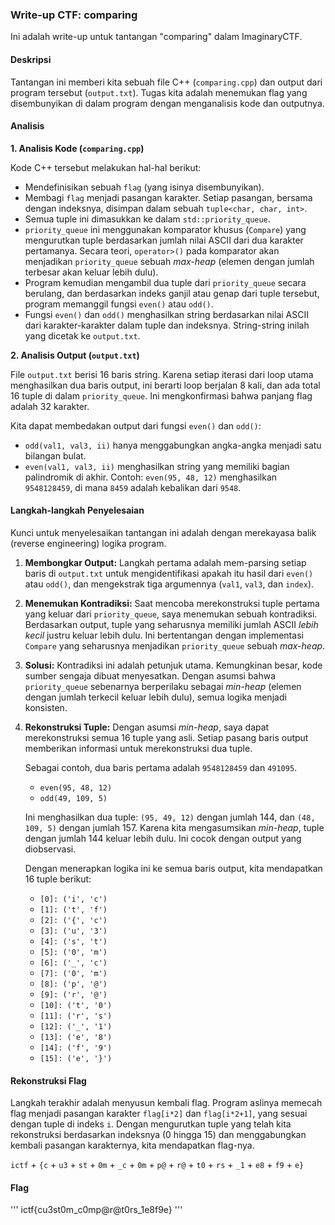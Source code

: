### Write-up CTF: comparing

Ini adalah write-up untuk tantangan "comparing" dalam ImaginaryCTF.

#### Deskripsi

Tantangan ini memberi kita sebuah file C++ (`comparing.cpp`) dan output dari program tersebut (`output.txt`). Tugas kita adalah menemukan flag yang disembunyikan di dalam program dengan menganalisis kode dan outputnya.

#### Analisis

**1. Analisis Kode (`comparing.cpp`)**

Kode C++ tersebut melakukan hal-hal berikut:
*   Mendefinisikan sebuah `flag` (yang isinya disembunyikan).
*   Membagi `flag` menjadi pasangan karakter. Setiap pasangan, bersama dengan indeksnya, disimpan dalam sebuah `tuple<char, char, int>`.
*   Semua tuple ini dimasukkan ke dalam `std::priority_queue`.
*   `priority_queue` ini menggunakan komparator khusus (`Compare`) yang mengurutkan tuple berdasarkan jumlah nilai ASCII dari dua karakter pertamanya. Secara teori, `operator>()` pada komparator akan menjadikan `priority_queue` sebuah *max-heap* (elemen dengan jumlah terbesar akan keluar lebih dulu).
*   Program kemudian mengambil dua tuple dari `priority_queue` secara berulang, dan berdasarkan indeks ganjil atau genap dari tuple tersebut, program memanggil fungsi `even()` atau `odd()`.
*   Fungsi `even()` dan `odd()` menghasilkan string berdasarkan nilai ASCII dari karakter-karakter dalam tuple dan indeksnya. String-string inilah yang dicetak ke `output.txt`.

**2. Analisis Output (`output.txt`)**

File `output.txt` berisi 16 baris string. Karena setiap iterasi dari loop utama menghasilkan dua baris output, ini berarti loop berjalan 8 kali, dan ada total 16 tuple di dalam `priority_queue`. Ini mengkonfirmasi bahwa panjang flag adalah 32 karakter.

Kita dapat membedakan output dari fungsi `even()` dan `odd()`:
*   `odd(val1, val3, ii)` hanya menggabungkan angka-angka menjadi satu bilangan bulat.
*   `even(val1, val3, ii)` menghasilkan string yang memiliki bagian palindromik di akhir. Contoh: `even(95, 48, 12)` menghasilkan `9548128459`, di mana `8459` adalah kebalikan dari `9548`.

#### Langkah-langkah Penyelesaian

Kunci untuk menyelesaikan tantangan ini adalah dengan merekayasa balik (reverse engineering) logika program.

1.  **Membongkar Output:** Langkah pertama adalah mem-parsing setiap baris di `output.txt` untuk mengidentifikasi apakah itu hasil dari `even()` atau `odd()`, dan mengekstrak tiga argumennya (`val1`, `val3`, dan `index`).

2.  **Menemukan Kontradiksi:** Saat mencoba merekonstruksi tuple pertama yang keluar dari `priority_queue`, saya menemukan sebuah kontradiksi. Berdasarkan output, tuple yang seharusnya memiliki jumlah ASCII *lebih kecil* justru keluar lebih dulu. Ini bertentangan dengan implementasi `Compare` yang seharusnya menjadikan `priority_queue` sebuah *max-heap*.

3.  **Solusi:** Kontradiksi ini adalah petunjuk utama. Kemungkinan besar, kode sumber sengaja dibuat menyesatkan. Dengan asumsi bahwa `priority_queue` sebenarnya berperilaku sebagai *min-heap* (elemen dengan jumlah terkecil keluar lebih dulu), semua logika menjadi konsisten.

4.  **Rekonstruksi Tuple:** Dengan asumsi *min-heap*, saya dapat merekonstruksi semua 16 tuple yang asli. Setiap pasang baris output memberikan informasi untuk merekonstruksi dua tuple.

    Sebagai contoh, dua baris pertama adalah `9548128459` dan `491095`.
    *   `even(95, 48, 12)`
    *   `odd(49, 109, 5)`

    Ini menghasilkan dua tuple: `(95, 49, 12)` dengan jumlah 144, dan `(48, 109, 5)` dengan jumlah 157. Karena kita mengasumsikan *min-heap*, tuple dengan jumlah 144 keluar lebih dulu. Ini cocok dengan output yang diobservasi.

    Dengan menerapkan logika ini ke semua baris output, kita mendapatkan 16 tuple berikut:
    *   `[0]: ('i', 'c')`
    *   `[1]: ('t', 'f')`
    *   `[2]: ('{', 'c')`
    *   `[3]: ('u', '3')`
    *   `[4]: ('s', 't')`
    *   `[5]: ('0', 'm')`
    *   `[6]: ('_', 'c')`
    *   `[7]: ('0', 'm')`
    *   `[8]: ('p', '@')`
    *   `[9]: ('r', '@')`
    *   `[10]: ('t', '0')`
    *   `[11]: ('r', 's')`
    *   `[12]: ('_', '1')`
    *   `[13]: ('e', '8')`
    *   `[14]: ('f', '9')`
    *   `[15]: ('e', '}')`

#### Rekonstruksi Flag

Langkah terakhir adalah menyusun kembali flag. Program aslinya memecah flag menjadi pasangan karakter `flag[i*2]` dan `flag[i*2+1]`, yang sesuai dengan tuple di indeks `i`. Dengan mengurutkan tuple yang telah kita rekonstruksi berdasarkan indeksnya (0 hingga 15) dan menggabungkan kembali pasangan karakternya, kita mendapatkan flag-nya.

`ictf` + `{c` + `u3` + `st` + `0m` + `_c` + `0m` + `p@` + `r@` + `t0` + `rs` + `_1` + `e8` + `f9` + `e}`

#### Flag

'''
ictf{cu3st0m_c0mp@r@t0rs_1e8f9e}
'''
